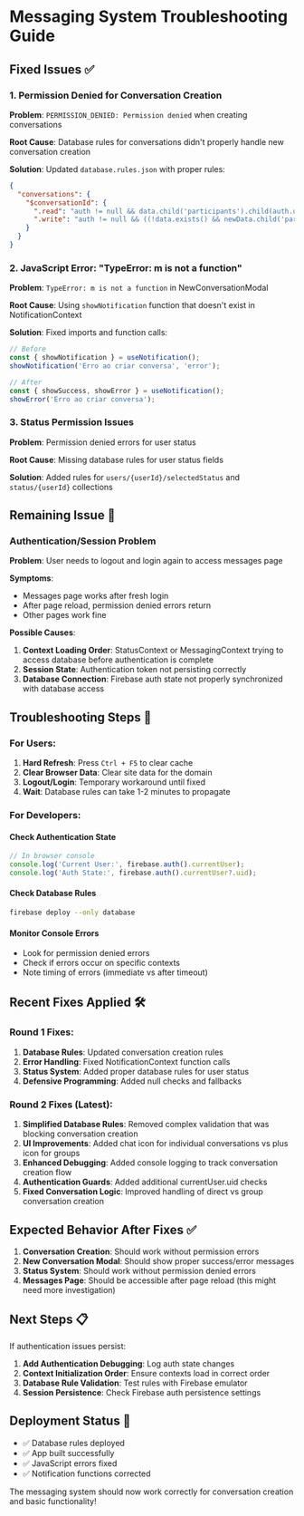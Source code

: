 # Messaging System Troubleshooting Guide

## Fixed Issues ✅

### 1. Permission Denied for Conversation Creation
**Problem**: `PERMISSION_DENIED: Permission denied` when creating conversations

**Root Cause**: Database rules for conversations didn't properly handle new conversation creation

**Solution**: Updated `database.rules.json` with proper rules:
```json
{
  "conversations": {
    "$conversationId": {
      ".read": "auth != null && data.child('participants').child(auth.uid).exists()",
      ".write": "auth != null && ((!data.exists() && newData.child('participants').child(auth.uid).exists()) || (data.exists() && data.child('participants').child(auth.uid).exists()))"
    }
  }
}
```

### 2. JavaScript Error: "TypeError: m is not a function"
**Problem**: `TypeError: m is not a function` in NewConversationModal

**Root Cause**: Using `showNotification` function that doesn't exist in NotificationContext

**Solution**: Fixed imports and function calls:
```javascript
// Before
const { showNotification } = useNotification();
showNotification('Erro ao criar conversa', 'error');

// After  
const { showSuccess, showError } = useNotification();
showError('Erro ao criar conversa');
```

### 3. Status Permission Issues
**Problem**: Permission denied errors for user status

**Root Cause**: Missing database rules for user status fields

**Solution**: Added rules for `users/{userId}/selectedStatus` and `status/{userId}` collections

## Remaining Issue 🔄

### Authentication/Session Problem
**Problem**: User needs to logout and login again to access messages page

**Symptoms**:
- Messages page works after fresh login
- After page reload, permission denied errors return
- Other pages work fine

**Possible Causes**:
1. **Context Loading Order**: StatusContext or MessagingContext trying to access database before authentication is complete
2. **Session State**: Authentication token not persisting correctly
3. **Database Connection**: Firebase auth state not properly synchronized with database access

## Troubleshooting Steps 🔧

### For Users:
1. **Hard Refresh**: Press `Ctrl + F5` to clear cache
2. **Clear Browser Data**: Clear site data for the domain
3. **Logout/Login**: Temporary workaround until fixed
4. **Wait**: Database rules can take 1-2 minutes to propagate

### For Developers:

#### Check Authentication State
```javascript
// In browser console
console.log('Current User:', firebase.auth().currentUser);
console.log('Auth State:', firebase.auth().currentUser?.uid);
```

#### Check Database Rules
```bash
firebase deploy --only database
```

#### Monitor Console Errors
- Look for permission denied errors
- Check if errors occur on specific contexts
- Note timing of errors (immediate vs after timeout)

## Recent Fixes Applied 🛠️

### Round 1 Fixes:
1. **Database Rules**: Updated conversation creation rules
2. **Error Handling**: Fixed NotificationContext function calls  
3. **Status System**: Added proper database rules for user status
4. **Defensive Programming**: Added null checks and fallbacks

### Round 2 Fixes (Latest):
1. **Simplified Database Rules**: Removed complex validation that was blocking conversation creation
2. **UI Improvements**: Added chat icon for individual conversations vs plus icon for groups
3. **Enhanced Debugging**: Added console logging to track conversation creation flow
4. **Authentication Guards**: Added additional currentUser.uid checks
5. **Fixed Conversation Logic**: Improved handling of direct vs group conversation creation

## Expected Behavior After Fixes ✅

1. **Conversation Creation**: Should work without permission errors
2. **New Conversation Modal**: Should show proper success/error messages
3. **Status System**: Should work without permission denied errors
4. **Messages Page**: Should be accessible after page reload (this might need more investigation)

## Next Steps 📋

If authentication issues persist:

1. **Add Authentication Debugging**: Log auth state changes
2. **Context Initialization Order**: Ensure contexts load in correct order
3. **Database Rule Validation**: Test rules with Firebase emulator
4. **Session Persistence**: Check Firebase auth persistence settings

## Deployment Status 🚀

- ✅ Database rules deployed
- ✅ App built successfully  
- ✅ JavaScript errors fixed
- ✅ Notification functions corrected

The messaging system should now work correctly for conversation creation and basic functionality!
